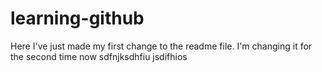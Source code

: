 # learning-github
Here I've just made my first change to the readme file.
I'm changing it for the second time now
sdfnjksdhfiu jsdifhios